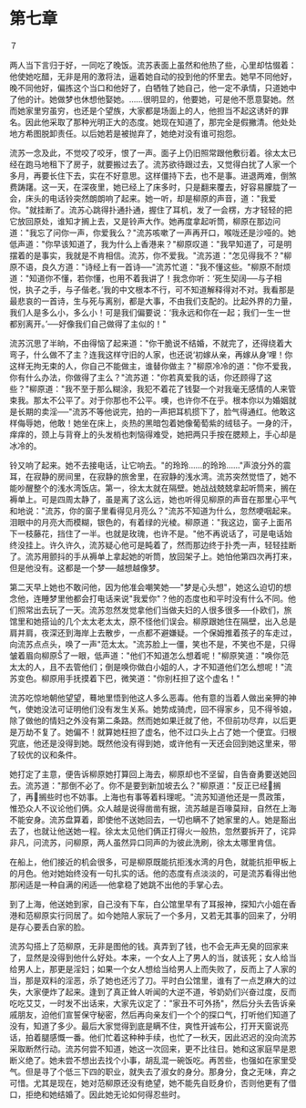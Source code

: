 # 第七章

７

两人当下言归于好，一同吃了晚饭。流苏表面上虽然和他热了些，心里却怙惙着：他使她吃醋，无非是用的激将法，逼着她自动的投到他的怀里去。她早不同他好，晚不同他好，偏拣这个当口和他好了，白牺牲了她自己，他一定不承情，只道她中了他的计。她做梦也休想他娶她。……很明显的，他要她，可是他不愿意娶她。然而她家里穷虽穷，也还是个望族，大家都是场面上的人，他担当不起这诱奸的罪名。因此他采取了那种光明正大的态度。她现在知道了，那完全是假撇清。他处处地方希图脱卸责任。以后她若是被抛弃了，她绝对没有谁可抱怨。

流苏一念及此，不觉咬了咬牙，恨了一声。面子上仍旧照常跟他敷衍着。徐太太已经在跑马地租下了房子，就要搬过去了。流苏欲待跟过去，又觉得白扰了人家一个多月，再要长住下去，实在不好意思。这样僵持下去，也不是事。进退两难，倒煞费踌躇。这一天，在深夜里，她已经上了床多时，只是翻来覆去，好容易朦胧了一会，床头的电话铃突然朗朗响了起来。她一听，却是柳原的声音，道："我爱你。"就挂断了。流苏心跳得扑通扑通，握住了耳机，发了一会楞，方才轻轻的把它放回原处，谁知才搁上去，又是铃声大作。她再度拿起听筒，柳原在那边问道："我忘了问你一声，你爱我么？"流苏咳嗽了一声再开口，喉咙还是沙哑的。她低声道："你早该知道了，我为什么上香港来？"柳原叹道："我早知道了，可是明摆着的是事实，我就是不肯相信。流苏，你不爱我。"流苏道："怎见得我不？"柳原不语，良久方道："诗经上有一首诗──"流苏忙道："我不懂这些。"柳原不耐烦道："知道你不懂，若你懂，也用不着我讲了！我念你听：‘死生契阔──与子相悦，执子之手，与子偕老。’我的中文根本不行，可不知道解释得对不对。我看那是最悲哀的一首诗，生与死与离别，都是大事，不由我们支配的。比起外界的力量，我们人是多么小，多么小！可是我们偏要说：‘我永远和你在一起；我们一生一世都别离开。’──好像我们自己做得了主似的！"

流苏沉思了半晌，不由得恼了起来道："你干脆说不结婚，不就完了，还得绕着大弯子，什么做不了主？连我这样守旧的人家，也还说‘初嫁从亲，再嫁从身’哩！你这样无拘无束的人，你自己不能做主，谁替你做主？"柳原冷冷的道："你不爱我，你有什么办法，你做得了主么？"流苏道："你若真爱我的话，你还顾得了这些？"柳原道："我不至于那么糊涂，我犯不着花了钱娶一个对我毫无感情的人来管束我。那太不公平了。对于你那也不公平。噢，也许你不在乎。根本你以为婚姻就是长期的卖淫──"流苏不等他说完，拍的一声把耳机掼下了，脸气得通红。他敢这样侮辱她，他敢！她坐在床上，炎热的黑暗包着她像葡萄紫的绒毯子。一身的汗，痒痒的，颈上与背脊上的头发梢也刺恼得难受，她把两只手按在腮颊上，手心却是冰冷的。

铃又响了起来。她不去接电话，让它响去。"的玲玲……的玲玲……"声浪分外的震耳，在寂静的房间里，在寂静的旅舍里，在寂静的浅水湾。流苏突然觉悟了，她不能吵醒整个的浅水湾饭店。第一，徐太太就在隔壁。她战战兢兢拿起听筒来，搁在褥单上。可是四周太静了，虽是离了这么远，她也听得见柳原的声音在那里心平气和地说："流苏，你的窗子里看得见月亮么？"流苏不知道为什么，忽然哽咽起来。泪眼中的月亮大而模糊，银色的，有着绿的光棱。柳原道："我这边，窗子上面吊下一枝藤花，挡住了一半。也就是玫瑰，也许不是。"他不再说话了，可是电话始终没挂上。许久许久，流苏疑心他可是盹着了，然而那边终于扑秃一声，轻轻挂断了。流苏用颤抖的手从褥单上拿起她的听筒，放回架子上。她怕他第四次再打来，但是他没有。这都是一个梦──越想越像梦。

第二天早上她也不敢问他，因为他准会嘲笑她──"梦是心头想"，她这么迫切的想念他，连睡梦里他都会打电话来说"我爱你"？他的态度也和平时没有什么不同。他们照常出去玩了一天。流苏忽然发觉拿他们当做夫妇的人很多很多──仆欧们，旅馆里和她搭讪的几个太太老太太，原不怪他们误会。柳原跟她住在隔壁，出入总是肩并肩，夜深还到海岸上去散步，一点都不避嫌疑。一个保姆推着孩子的车走过，向流苏点点头，唤了一声"范太太。"流苏脸上一僵，笑也不是，不笑也不是，只得皱着眉向柳原了一眼，低声道："他们不知道怎么想着呢！"柳原笑道："唤你范太太的人，且不去管他们；倒是唤你做白小姐的人，才不知道他们怎么想呢！"流苏变色。柳原用手抚摸着下巴，微笑道："你别枉担了这个虚名！"

流苏吃惊地朝他望望，蓦地里悟到他这人多么恶毒。他有意的当着人做出亲狎的神气，使她没法可证明他们没有发生关系。她势成骑虎，回不得家乡，见不得爷娘，除了做他的情妇之外没有第二条路。然而她如果迁就了他，不但前功尽弃，以后更是万劫不复了。她偏不！就算她枉担了虚名，他不过口头上占了她一个便宜。归根究底，他还是没得到她。既然他没有得到她，或许他有一天还会回到她这里来，带了较优的议和条件。

她打定了主意，便告诉柳原她打算回上海去，柳原却也不坚留，自告奋勇要送她回去。流苏道："那倒不必了。你不是要到新加坡去么？"柳原道："反正已经搁了，再搁些时也不妨事。上海也有事等着料理呢。"流苏知道他还是一贯政策，惟恐众人不议论他们俩。众人越是说得凿凿有据，流苏越是百喙莫辩，自然在上海不能安身。流苏盘算着，即使他不送她回去，一切也瞒不了她家里的人。她是豁出去了，也就让他送她一程。徐太太见他们俩正打得火一般热，忽然要拆开了，诧异非凡，问流苏，问柳原，两人虽然异口同声的为彼此洗刷，徐太太哪里肯信。

在船上，他们接近的机会很多，可是柳原既能抗拒浅水湾的月色，就能抗拒甲板上的月色。他对她始终没有一句扎实的话。他的态度有点淡淡的，可是流苏看得出他那闲适是一种自满的闲适──他拿稳了她跳不出他的手掌心去。

到了上海，他送她到家，自己没有下车，白公馆里早有了耳报神，探知六小姐在香港和范柳原实行同居了。如今她陪人家玩了一个多月，又若无其事的回来了，分明是存心要丢白家的脸。

流苏勾搭上了范柳原，无非是图他的钱。真弄到了钱，也不会无声无臭的回家来了，显然是没得到他什么好处。本来，一个女人上了男人的当，就该死；女人给当给男人上，那更是淫妇；如果一个女人想给当给男人上而失败了，反而上了人家的当，那是双料的淫恶，杀了她也还污了刀。平时白公馆里，谁有了一点芝麻大的过失，大家便炸了起来。逢到了真正耸人听闻的大逆不道，爷奶奶们兴奋过度，反而吃吃艾艾，一时发不出话来，大家先议定了："家丑不可外扬"，然后分头去告诉亲戚朋友，迫他们宣誓保守秘密，然后再向亲友们一个个的探口气，打听他们知道了没有，知道了多少。最后大家觉得到底是瞒不住，爽性开诚布公，打开天窗说亮话，拍着腿感慨一番。他们忙着这种种手续，也忙了一秋天，因此迟迟的没向流苏采取断然行动。流苏何尝不知道，她这一次回来，更不比往日。她和这家庭早是恩断义绝了。她未尝不想出去找个小事，胡乱混一碗饭吃。再苦些，也强如在家里受气。但是寻了个低三下四的职业，就失去了淑女的身分。那身分，食之无味，弃之可惜。尤其是现在，她对范柳原还没有绝望，她不能先自贬身价，否则他更有了借口，拒绝和她结婚了。因此她无论如何得忍些时。